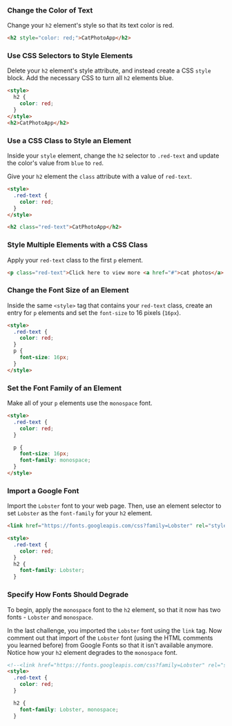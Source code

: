 ### Change the Color of Text

Change your `h2` element's style so that its text color is red.

```html
<h2 style="color: red;">CatPhotoApp</h2>
```

### Use CSS Selectors to Style Elements

Delete your `h2` element's style attribute, and instead create a CSS `style` block. Add the necessary CSS to turn all `h2` elements blue.

```html
<style>
  h2 {
    color: red;
  }
</style>
<h2>CatPhotoApp</h2>
```

### Use a CSS Class to Style an Element

Inside your `style` element, change the `h2` selector to `.red-text` and update the color's value from `blue` to `red`.

Give your `h2` element the `class` attribute with a value of `red-text`.

```html
<style>
  .red-text {
    color: red;
  }
</style>

<h2 class="red-text">CatPhotoApp</h2>
```

### Style Multiple Elements with a CSS Class

Apply your `red-text` class to the first `p` element.

```html
<p class="red-text">Click here to view more <a href="#">cat photos</a>.</p>
```

### Change the Font Size of an Element

Inside the same `<style>` tag that contains your `red-text` class, create an entry for `p` elements and set the `font-size` to 16 pixels (`16px`).

```html
<style>
  .red-text {
    color: red;
  }
  p {
    font-size: 16px;
  }
</style>
```

### Set the Font Family of an Element

Make all of your `p` elements use the `monospace` font.

```html
<style>
  .red-text {
    color: red;
  }

  p {
    font-size: 16px;
    font-family: monospace;
  }
</style>
```

### Import a Google Font

Import the `Lobster` font to your web page. Then, use an element selector to set `Lobster` as the `font-family` for your `h2` element.

```html
<link href="https://fonts.googleapis.com/css?family=Lobster" rel="stylesheet" type="text/css">

<style>
  .red-text {
    color: red;
  }
  h2 {
    font-family: Lobster;
  }
```

### Specify How Fonts Should Degrade

To begin, apply the ```monospace``` font to the ```h2``` element, so that it now has two fonts - ```Lobster``` and ```monospace```.

In the last challenge, you imported the ```Lobster``` font using the ```link``` tag. Now comment out that import of the ```Lobster``` font (using the HTML comments you learned before) from Google Fonts so that it isn't available anymore. Notice how your ```h2``` element degrades to the ```monospace``` font.

```html
<!--<link href="https://fonts.googleapis.com/css?family=Lobster" rel="stylesheet" type="text/css">-->
<style>
  .red-text {
    color: red;
  }

  h2 {
    font-family: Lobster, monospace;
  }
```

###
